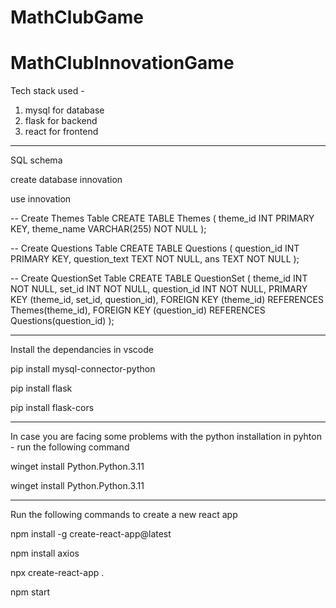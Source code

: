 # MathClubGame
# MathClubInnovationGame

Tech stack used -
1) mysql for database
2) flask for backend
3) react for frontend
   
---------------------------------------------------------------------------------

SQL schema 

create database innovation 

use innovation 


-- Create Themes Table
CREATE TABLE Themes (
    theme_id INT PRIMARY KEY,
    theme_name VARCHAR(255) NOT NULL
);

-- Create Questions Table
CREATE TABLE Questions (
    question_id INT PRIMARY KEY,
    question_text TEXT NOT NULL,
    ans TEXT NOT NULL
);

-- Create QuestionSet Table
CREATE TABLE QuestionSet (
    theme_id INT NOT NULL,
    set_id INT NOT NULL,
    question_id INT NOT NULL,
    PRIMARY KEY (theme_id, set_id, question_id),
    FOREIGN KEY (theme_id) REFERENCES Themes(theme_id),
    FOREIGN KEY (question_id) REFERENCES Questions(question_id)
);

---------------------------------------------------------------------------------

Install the dependancies in vscode 

pip install mysql-connector-python

pip install flask

pip install flask-cors

------------------------------------------------------------------------------------

In case you are facing some problems with the python installation in pyhton - run the following command 

winget install Python.Python.3.11

winget install Python.Python.3.11

-------------------------------------------------------------------------------------

Run the following commands to create a new react app

npm install -g create-react-app@latest

npm install axios

npx create-react-app .

npm start 
